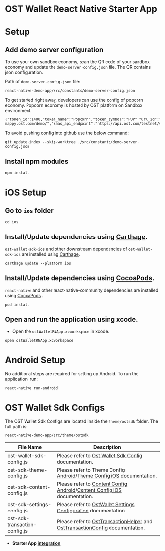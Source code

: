 # OST Wallet React Native Starter App


# Setup

## Add demo server configuration

To use your own sandbox economy, scan the QR code of your sandbox economy and update the `demo-server-config.json` file. The QR contains json configuration.

Path of `demo-server-config.json` file:
```
react-native-demo-app/src/constants/demo-server-config.json
```

To get started right away, developers can use the config of popcorn economy.
Popcorn economy is hosted by OST platform on Sandbox environment.
```
{"token_id":1400,"token_name":"Popcorn","token_symbol":"POP","url_id":"55c0c94b98ef6362e7d2d10fe60572819d7d31e54f8017aaba95eb225cc1bff7","mappy_api_endpoint":"https://demo-mappy.ost.com/demo/","saas_api_endpoint":"https://api.ost.com/testnet/v2/","view_api_endpoint":"https://view.ost.com/testnet/"}
```

To avoid pushing config into github use the below command:
```
git update-index --skip-worktree ./src/constants/demo-server-config.json
```

## Install npm modules
```
npm install
```

# iOS Setup

## Go to `ios` folder
```
cd ios
```

## Install/Update dependencies using [Carthage](https://github.com/Carthage/Carthage).
`ost-wallet-sdk-ios` and other downstream dependencies of `ost-wallet-sdk-ios` are installed using [Carthage](https://github.com/Carthage/Carthage).

```
carthage update --platform ios
```

## Install/Update dependencies using [CocoaPods](https://guides.cocoapods.org/using/getting-started.html).
`react-native` and other react-native-community dependencies are  installed using [CocoaPods](https://guides.cocoapods.org/using/getting-started.html) .
```
pod install
```

## Open and run the application using xcode.
- Open the `ostWalletRNApp.xcworkspace` in xcode.

```
open ostWalletRNApp.xcworkspace
```

# Android Setup
No additional steps are required for setting up Android.
To run the application, run:
```
react-native run-android
```


# OST Wallet Sdk Configs
The OST Wallet Sdk Configs are located inside the `theme/ostsdk` folder. The full path is:
```
react-native-demo-app/src/theme/ostsdk
```

| File Name | Description |
| --------- | ----------- |
| ost-wallet-sdk-config.js | Please refer to [Ost Wallet Sdk Config](https://github.com/ostdotcom/ost-wallet-sdk-react-native#initializing-sdk-with-config) documentation. |
| ost-sdk-theme-config.js | Please refer to [Theme Config Android](https://github.com/ostdotcom/ost-wallet-sdk-android/blob/release-2.3/documentation/ThemeConfig.md)/[Theme Config iOS](https://github.com/ostdotcom/ost-wallet-sdk-ios/blob/release-2.3/documentation/ThemeConfig.md) documentation. |
| ost-sdk-content-config.js | Please refer to [Content Config Android](https://github.com/ostdotcom/ost-wallet-sdk-android/blob/release-2.3/documentation/ContentConfig.md)/[Content Config iOS](https://github.com/ostdotcom/ost-wallet-sdk-ios/blob/release-2.3/documentation/ContentConfig.md) documentation. |
| ost-sdk-settings-config.js | Please refer to [OstWallet Settings Configuration](https://github.com/ostdotcom/ost-wallet-sdk-react-native/blob/develop/documentation/OstWalletSettings.md) documentation. |
| ost-sdk-transaction-config.js | Please refer to [OstTransactionHelper](https://github.com/ostdotcom/ost-wallet-sdk-react-native/blob/develop/documentation/OstTransactionHelper.md) and [OstTransactionConfig](https://github.com/ostdotcom/ost-wallet-sdk-react-native/blob/develop/documentation/OstTransactionConfig.md) documentation. |


* <b> Starter App [integration](./documentation/login.md)</b>